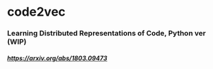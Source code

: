 # code2vec

### Learning Distributed Representations of Code, Python ver (WIP)

##### https://arxiv.org/abs/1803.09473
